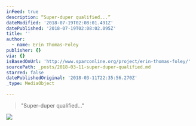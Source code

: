 ```yaml
---
inFeed: true
description: “Super-duper qualified...”
dateModified: '2018-07-19T02:08:01.491Z'
datePublished: '2018-07-19T02:08:02.095Z'
title: ''
author:
  - name: Erin Thomas-Foley
publisher: {}
via: {}
isBasedOnUrl: 'http://www.sparconline.org/project/erin-thomas-foley/'
sourcePath: _posts/2018-03-11-super-duper-qualified.md
starred: false
datePublishedOriginal: '2018-03-11T22:35:56.270Z'
_type: MediaObject

---
```

> "Super-duper qualified..."

![](https://the-grid-user-content.s3-us-west-2.amazonaws.com/a323e298-a9ed-4cd8-8ba1-ddd564224450.jpg)